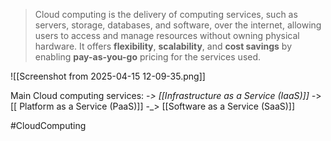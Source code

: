 >Cloud computing is the delivery of computing services, such as servers, storage, databases, and software, over the internet, allowing users to access and manage resources without owning physical hardware. It offers **flexibility**, **scalability**, and **cost savings** by enabling **pay-as-you-go** pricing for the services used.

![[Screenshot from 2025-04-15 12-09-35.png]]

Main Cloud computing services:
-_> [[Infrastructure as a Service (IaaS)]]
-_> [[ Platform as a Service (PaaS)]]
-_>  [[Software as a Service (SaaS)]]

#CloudComputing






